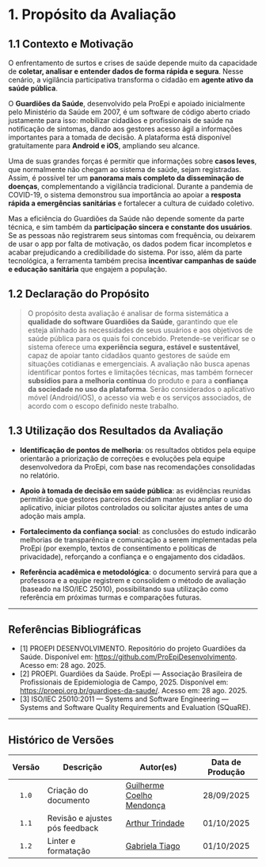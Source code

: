 # 1. Propósito da Avaliação

## 1.1 Contexto e Motivação

O enfrentamento de surtos e crises de saúde depende muito da capacidade de **coletar, analisar e entender dados de forma rápida e segura**. Nesse cenário, a vigilância participativa transforma o cidadão em **agente ativo da saúde pública**.

O **Guardiões da Saúde**, desenvolvido pela ProEpi e apoiado inicialmente pelo Ministério da Saúde em 2007, é um software de código aberto criado justamente para isso: mobilizar cidadãos e profissionais de saúde na notificação de sintomas, dando aos gestores acesso ágil a informações importantes para a tomada de decisão. A plataforma está disponível gratuitamente para **Android e iOS**, ampliando seu alcance.

Uma de suas grandes forças é permitir que informações sobre **casos leves**, que normalmente não chegam ao sistema de saúde, sejam registradas. Assim, é possível ter um **panorama mais completo da disseminação de doenças**, complementando a vigilância tradicional. Durante a pandemia de COVID-19, o sistema demonstrou sua importância ao apoiar a **resposta rápida a emergências sanitárias** e fortalecer a cultura de cuidado coletivo.

Mas a eficiência do Guardiões da Saúde não depende somente da parte técnica, e sim também da **participação sincera e constante dos usuários**. Se as pessoas não registrarem seus sintomas com frequência, ou deixarem de usar o app por falta de motivação, os dados podem ficar incompletos e acabar prejudicando a credibilidade do sistema. Por isso, além da parte tecnológica, a ferramenta também precisa **incentivar campanhas de saúde e educação sanitária** que engajem a população.

## 1.2 Declaração do Propósito

> O propósito desta avaliação é analisar de forma sistemática a **qualidade do software Guardiões da Saúde**, garantindo que ele esteja alinhado às necessidades de seus usuários e aos objetivos de saúde pública para os quais foi concebido. Pretende-se verificar se o sistema oferece uma **experiência segura, estável e sustentável**, capaz de apoiar tanto cidadãos quanto gestores de saúde em situações cotidianas e emergenciais. A avaliação não busca apenas identificar pontos fortes e limitações técnicas, mas também fornecer **subsídios para a melhoria contínua** do produto e para a **confiança da sociedade no uso da plataforma**. Serão considerados o aplicativo móvel (Android/iOS), o acesso via web e os serviços associados, de acordo com o escopo definido neste trabalho.

## 1.3 Utilização dos Resultados da Avaliação

-   **Identificação de pontos de melhoria**: os resultados obtidos pela equipe orientarão a priorização de correções e evoluções pela equipe desenvolvedora da ProEpi, com base nas recomendações consolidadas no relatório.

-   **Apoio à tomada de decisão em saúde pública**: as evidências reunidas permitirão que gestores parceiros decidam manter ou ampliar o uso do aplicativo, iniciar pilotos controlados ou solicitar ajustes antes de uma adoção mais ampla.

-   **Fortalecimento da confiança social**: as conclusões do estudo indicarão melhorias de transparência e comunicação a serem implementadas pela ProEpi (por exemplo, textos de consentimento e políticas de privacidade), reforçando a confiança e o engajamento dos cidadãos.

-   **Referência acadêmica e metodológica**: o documento servirá para que a professora e a equipe registrem e consolidem o método de avaliação (baseado na ISO/IEC 25010), possibilitando sua utilização como referência em próximas turmas e comparações futuras.

---

## Referências Bibliográficas

-   [1] PROEPI DESENVOLVIMENTO. Repositório do projeto Guardiões da Saúde. Disponível em: <https://github.com/ProEpiDesenvolvimento>. Acesso em: 28 ago. 2025.
-   [2] PROEPI. Guardiões da Saúde. ProEpi — Associação Brasileira de Profissionais de Epidemiologia de Campo, 2025. Disponível em: <https://proepi.org.br/guardioes-da-saude/>. Acesso em: 28 ago. 2025.
-   [3] ISO/IEC 25010:2011 — Systems and Software Engineering — Systems and Software Quality Requirements and Evaluation (SQuaRE).

---

## Histórico de Versões

| Versão | Descrição                      | Autor(es)                                                   | Data de Produção |
| :----: | ------------------------------ | ----------------------------------------------------------- | :--------------: |
| `1.0`  | Criação do documento           | [Guilherme Coelho Mendonça](https://github.com/Guilermanoo) |    28/09/2025    |
| `1.1`  | Revisão e ajustes pós feedback | [Arthur Trindade](https://github.com/trindadea)             |    01/10/2025    |
| `1.2`  | Linter e formatação            | [Gabriela Tiago](https://github.com/GabrielaTiago)          |    01/10/2025    |
